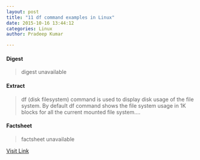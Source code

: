```yaml
---
layout: post
title: "11 df command examples in Linux"
date: 2015-10-16 13:44:12
categories: Linux
author: Pradeep Kumar

---
```



#### Digest
>digest unavailable

#### Extract
>df (disk filesystem) command is used to display disk usage of the file system. By default df command shows the file system usage in 1K blocks for all the current mounted file system....

#### Factsheet
>factsheet unavailable

[Visit Link](http://lxer.com/module/newswire/ext_link.php?rid=220748)


